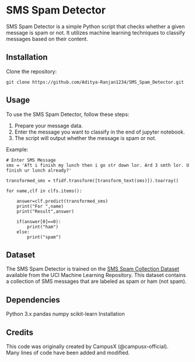 # SMS Spam Detector

SMS Spam Detector is a simple Python script that checks whether a given message is spam or not. It utilizes machine learning techniques to classify messages based on their content.

## Installation

Clone the repository:

   ```
   git clone https://github.com/Aditya-Ranjan1234/SMS_Spam_Detector.git
   ```

## Usage

To use the SMS Spam Detector, follow these steps:

1. Prepare your message data.
2. Enter the message you want to classify in the end of jupyter notebook.
3. The script will output whether the message is spam or not.

Example:

```
# Enter SMS Message
sms = 'Aft i finish my lunch then i go str down lor. Ard 3 smth lor. U finish ur lunch already?'

transformed_sms = tfidf.transform([transform_text(sms)]).toarray()

for name,clf in clfs.items():
    
    answer=clf.predict(transformed_sms)  
    print("For ",name)
    print("Result",answer)

    if(answer[0]==0):
        print("ham")
    else:
        print("spam")
```

## Dataset

The SMS Spam Detector is trained on the [SMS Spam Collection Dataset](https://archive.ics.uci.edu/ml/datasets/SMS+Spam+Collection) available from the UCI Machine Learning Repository. This dataset contains a collection of SMS messages that are labeled as spam or ham (not spam).

## Dependencies
Python 3.x
pandas
numpy
scikit-learn 
Installation

## Credits

This code was originally created by CampusX (@campusx-official). \
Many lines of code have been added and modified.
